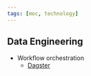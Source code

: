 ```yaml
---
tags: [moc, technology]
---
```


## Data Engineering

- Workflow orchestration
	- [Dagster](../pages/Dagster.md)
